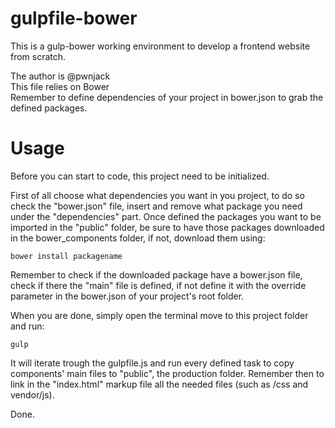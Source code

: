 gulpfile-bower
==============

This is a gulp-bower working environment to develop a frontend website from scratch.

The author is @pwnjack <br>
This file relies on Bower <br>
Remember to define dependencies of your project in bower.json to grab the defined packages.

Usage
=======

Before you can start to code, this project need to be initialized.

First of all choose what dependencies you want in you project, to do so check the "bower.json" file, insert and remove what package you need under the "dependencies" part.
Once defined the packages you want to be imported in the "public" folder, be sure to have those packages downloaded in the bower_components folder, if not, download them using:

    bower install packagename

Remember to check if the downloaded package have a bower.json file, check if there the "main" file is defined, if not define it with the override parameter in the bower.json of your project's root folder.

When you are done, simply open the terminal move to this project folder and run:

    gulp

It will iterate trough the gulpfile.js and run every defined task to copy components' main files to "public", the production folder.
Remember then to link in the "index.html" markup file all the needed files (such as /css and vendor/js).

Done.
